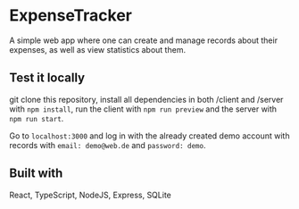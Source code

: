 # ExpenseTracker

A simple web app where one can create and manage records about their expenses, as well as view statistics about them.

## Test it locally

git clone this repository, install all dependencies in both /client and /server with `npm install`, run the client with `npm run preview` and the server with `npm run start`.

Go to `localhost:3000` and log in with the already created demo account with records with `email: demo@web.de` and `password: demo`.

## Built with

React, TypeScript, NodeJS, Express, SQLite
